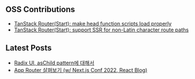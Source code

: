 ## OSS Contributions
- [TanStack Router(Start): make head function scripts load properly](https://github.com/TanStack/router/pull/4323)
- [TanStack Router(Start): support SSR for non-Latin character route paths](https://github.com/TanStack/router/pull/4611)

## Latest Posts
- [Radix UI, asChild pattern에 대해서](https://wookhyung.netlify.app/blog/radix-ui-aschild-pattern)
- [App Router 살펴보기 (w/ Next.js Conf 2022, React Blog)](https://wookhyung.netlify.app/blog/app-router-with-nextjs-conf-2022)
